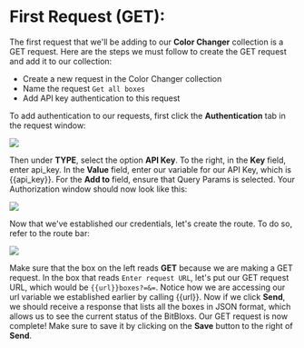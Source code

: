 <!-- title={First Request (GET)} -->

# First Request (GET):

The first request that we'll be adding to our **Color Changer** collection is a GET request. Here are the steps we must follow to create the GET request and add it to our collection:

* Create a new request in the Color Changer collection
* Name the request `Get all boxes`
* Add API key authentication to this request

To add authentication to our requests, first click the **Authentication** tab in the request window:

<img src="https://i.imgur.com/PryyQQG.jpg">

Then under **TYPE**, select the option **API Key**. To the right, in the **Key** field, enter api_key. In the **Value** field, enter our variable for our API Key, which is {{api_key}}. For the **Add to** field, ensure that Query Params is selected. Your Authorization window should now look like this:

<img src="https://i.imgur.com/4uuMHpI.jpg">

Now that we've established our credentials, let's create the route. To do so, refer to the route bar:

<img src="https://i.imgur.com/8WRQkDq.jpg">

Make sure that the box on the left reads **GET** because we are making a GET request. In the box that reads `Enter request URL`, let's put our GET request URL, which would be `{{url}}boxes?=&=`. Notice how we are accessing our url variable we established earlier by calling {{url}}. Now if we click **Send**, we should receive a response that lists all the boxes in JSON format, which allows us to see the current status of the BitBloxs. Our GET request is now complete! Make sure to save it by clicking on the **Save** button to the right of **Send**.

